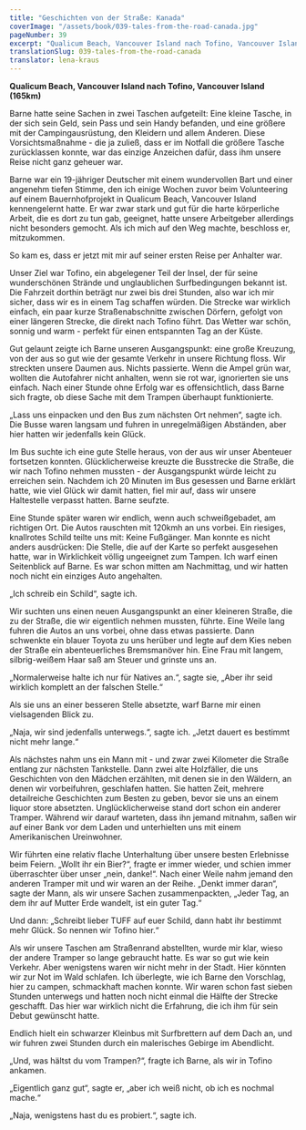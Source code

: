 ```yaml
---
title: "Geschichten von der Straße: Kanada"
coverImage: "/assets/book/039-tales-from-the-road-canada.jpg"
pageNumber: 39
excerpt: "Qualicum Beach, Vancouver Island nach Tofino, Vancouver Island (165km). Eine Frau mit langem, silbrig-weißem Haar saß am Steuer und grinste uns an. „Normalerweise halte ich nur für Natives an.“"
translationSlug: 039-tales-from-the-road-canada
translator: lena-kraus
---
```


**Qualicum Beach, Vancouver Island nach Tofino, Vancouver Island (165km)**

Barne hatte seine Sachen in zwei Taschen aufgeteilt: Eine kleine Tasche, in der sich sein Geld, sein Pass und sein Handy befanden, und eine größere mit der Campingausrüstung, den Kleidern und allem Anderen. Diese Vorsichtsmaßnahme - die ja zuließ, dass er im Notfall die größere Tasche zurücklassen konnte, war das einzige Anzeichen dafür, dass ihm unsere Reise nicht ganz geheuer war.

Barne war ein 19-jähriger Deutscher mit einem wundervollen Bart und einer angenehm tiefen Stimme, den ich einige Wochen zuvor beim Volunteering auf einem Bauernhofprojekt in Qualicum Beach, Vancouver Island kennengelernt hatte. Er war zwar stark und gut für die harte körperliche Arbeit, die es dort zu tun gab, geeignet, hatte unsere Arbeitgeber allerdings nicht besonders gemocht. Als ich mich auf den Weg machte, beschloss er, mitzukommen.

So kam es, dass er jetzt mit mir auf seiner ersten Reise per Anhalter war.

Unser Ziel war Tofino, ein abgelegener Teil der Insel, der für seine wunderschönen Strände und unglaublichen Surfbedingungen bekannt ist. Die Fahrzeit dorthin beträgt nur zwei bis drei Stunden, also war ich mir sicher, dass wir es in einem Tag schaffen würden. Die Strecke war wirklich einfach, ein paar kurze Straßenabschnitte zwischen Dörfern, gefolgt von einer längeren Strecke, die direkt nach Tofino führt. Das Wetter war schön, sonnig und warm - perfekt für einen entspannten Tag an der Küste.

Gut gelaunt zeigte ich Barne unseren Ausgangspunkt: eine große Kreuzung, von der aus so gut wie der gesamte Verkehr in unsere Richtung floss. Wir streckten unsere Daumen aus. Nichts passierte. Wenn die Ampel grün war, wollten die Autofahrer nicht anhalten, wenn sie rot war, ignorierten sie uns einfach. Nach einer Stunde ohne Erfolg war es offensichtlich, dass Barne sich fragte, ob diese Sache mit dem Trampen überhaupt funktionierte.

„Lass uns einpacken und den Bus zum nächsten Ort nehmen“, sagte ich. Die Busse waren langsam und fuhren in unregelmäßigen Abständen, aber hier hatten wir jedenfalls kein Glück.

Im Bus suchte ich eine gute Stelle heraus, von der aus wir unser Abenteuer fortsetzen konnten. Glücklicherweise kreuzte die Busstrecke die Straße, die wir nach Tofino nehmen mussten - der Ausgangspunkt würde leicht zu erreichen sein. Nachdem ich 20 Minuten im Bus gesessen und Barne erklärt hatte, wie viel Glück wir damit hatten, fiel mir auf, dass wir unsere Haltestelle verpasst hatten. Barne seufzte.

Eine Stunde später waren wir endlich, wenn auch schweißgebadet, am richtigen Ort. Die Autos rauschten mit 120kmh an uns vorbei. Ein riesiges, knallrotes Schild teilte uns mit: Keine Fußgänger. Man konnte es nicht anders ausdrücken: Die Stelle, die auf der Karte so perfekt ausgesehen hatte, war in Wirklichkeit völlig ungeeignet zum Tampen. Ich warf einen Seitenblick auf Barne. Es war schon mitten am Nachmittag, und wir hatten noch nicht ein einziges Auto angehalten.

„Ich schreib ein Schild“, sagte ich.

Wir suchten uns einen neuen Ausgangspunkt an einer kleineren Straße, die zu der Straße, die wir eigentlich nehmen mussten, führte. Eine Weile lang fuhren die Autos an uns vorbei, ohne dass etwas passierte. Dann schwenkte ein blauer Toyota zu uns herüber und legte auf dem Kies neben der Straße ein abenteuerliches Bremsmanöver hin. Eine Frau mit langem, silbrig-weißem Haar saß am Steuer und grinste uns an.

„Normalerweise halte ich nur für Natives an.“, sagte sie, „Aber ihr seid wirklich komplett an der falschen Stelle.“

Als sie uns an einer besseren Stelle absetzte, warf Barne mir einen vielsagenden Blick zu.

„Naja, wir sind jedenfalls unterwegs.“, sagte ich. „Jetzt dauert es bestimmt nicht mehr lange.“

Als nächstes nahm uns ein Mann mit - und zwar zwei Kilometer die Straße entlang zur nächsten Tankstelle. Dann zwei alte Holzfäller, die uns Geschichten von den Mädchen erzählten, mit denen sie in den Wäldern, an denen wir vorbeifuhren, geschlafen hatten. Sie hatten Zeit, mehrere detailreiche Geschichten zum Besten zu geben, bevor sie uns an einem liquor store absetzten. Unglücklicherweise stand dort schon ein anderer Tramper. Während wir darauf warteten, dass ihn jemand mitnahm, saßen wir auf einer Bank vor dem Laden und unterhielten uns mit einem Amerikanischen Ureinwohner.

Wir führten eine relativ flache Unterhaltung über unsere besten Erlebnisse beim Feiern. „Wollt ihr ein Bier?“, fragte er immer wieder, und schien immer überraschter über unser „nein, danke!“. Nach einer Weile nahm jemand den anderen Tramper mit und wir waren an der Reihe. „Denkt immer daran“, sagte der Mann, als wir unsere Sachen zusammenpackten, „Jeder Tag, an dem ihr auf Mutter Erde wandelt, ist ein guter Tag.“

Und dann: „Schreibt lieber TUFF auf euer Schild, dann habt ihr bestimmt mehr Glück. So nennen wir Tofino hier.“

Als wir unsere Taschen am Straßenrand abstellten, wurde mir klar, wieso der andere Tramper so lange gebraucht hatte. Es war so gut wie kein Verkehr. Aber wenigstens waren wir nicht mehr in der Stadt. Hier könnten wir zur Not im Wald schlafen. Ich überlegte, wie ich Barne den Vorschlag, hier zu campen, schmackhaft machen konnte. Wir waren schon fast sieben Stunden unterwegs und hatten noch nicht einmal die Hälfte der Strecke geschafft. Das hier war wirklich nicht die Erfahrung, die ich ihm für sein Debut gewünscht hatte.

Endlich hielt ein schwarzer Kleinbus mit Surfbrettern auf dem Dach an, und wir fuhren zwei Stunden durch ein malerisches Gebirge im Abendlicht.

„Und, was hältst du vom Trampen?“, fragte ich Barne, als wir in Tofino ankamen.

„Eigentlich ganz gut“, sagte er, „aber ich weiß nicht, ob ich es nochmal mache.“

„Naja, wenigstens hast du es probiert.“, sagte ich.

